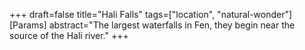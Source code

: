 +++
draft=false
title="Hali Falls"
tags=["location", "natural-wonder"]
[Params]
  abstract="The largest waterfalls in Fen, they begin near the source of the Hali river."
+++
